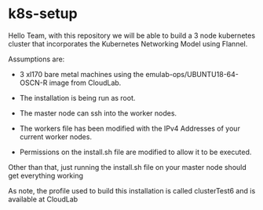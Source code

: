 # k8s-setup

Hello Team, with this repository we will be able to build a 3 node kubernetes cluster
that incorporates the Kubernetes Networking Model using Flannel.

Assumptions are:

* 3 xl170 bare metal machines using the emulab-ops/UBUNTU18-64-OSCN-R image from CloudLab.

* The installation is being run as root.

* The master node can ssh into the worker nodes.

* The workers file has been modified with the IPv4 Addresses of your current worker nodes.

* Permissions on the install.sh file are modified to allow it to be executed.
    
Other than that, just running the install.sh file on your master node should get everything working

As note, the profile used to build this installation is called clusterTest6 and is available at CloudLab
